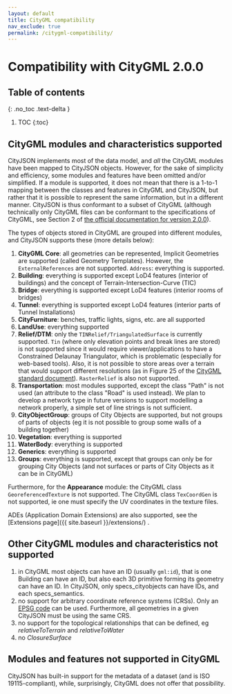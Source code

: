 ```yaml
---
layout: default
title: CityGML compatibility
nav_exclude: true
permalink: /citygml-compatibility/
---
```


# Compatibility with CityGML 2.0.0

## Table of contents
{: .no_toc .text-delta }

1. TOC
{:toc}


## CityGML modules and characteristics supported

CityJSON implements most of the data model, and *all* the CityGML modules have been mapped to CityJSON objects. 
However, for the sake of simplicity and efficiency, some modules and features have been omitted and/or simplified. 
If a module is supported, it does not mean that there is a 1-to-1 mapping between the classes and features in CityGML and CityJSON, but rather that it is possible to represent the same information, but in a different manner. 
CityJSON is thus conformant to a subset of CityGML (although technically only CityGML files can be conformant to the specifications of CityGML, see Section 2 of [the official documentation for version 2.0.0](https://portal.opengeospatial.org/files/?artifact_id=47842)).

The types of objects stored in CityGML are grouped into different modules, and CityJSON supports these (more details below):

1.  **CityGML Core**: all geometries can be represented, Implicit Geometries are supported (called Geometry Templates). However, the `ExternalReferences` are not supported. `Address`: everything is supported.
2.  **Building**: everything is supported except LoD4 features (interior of buildings) and the concept of Terrain-Intersection-Curve (TIC)
3.  **Bridge**: everything is supported except LoD4 features (interior rooms of bridges)
4.  **Tunnel**: everything is supported except LoD4 features (interior parts of Tunnel Installations)
5.  **CityFurniture**: benches, traffic lights, signs, etc. are all supported
6.  **LandUse**: everything supported
7.  **Relief/DTM**: only the `TINRelief/TriangulatedSurface` is currently supported. `Tin` (where only elevation points and break lines are stored) is not supported since it would require viewer/applications to have a Constrained Delaunay Triangulator, which is problematic (especially for web-based tools). Also, it is not possible to store areas over a terrain that would support different resolutions (as in Figure 25 of the [CityGML standard document](https://portal.opengeospatial.org/files/?artifact_id=47842)). `RasterRelief` is also not supported.
8.  **Transportation**: most modules supported, except the class "Path" is not used (an attribute to the class "Road" is used instead). We plan to develop a network type in future versions to support modelling a network properly, a simple set of line strings is not sufficient.
9.  **CityObjectGroup**: groups of City Objects are supported, but not groups of parts of objects (eg it is not possible to group some walls of a building together)
10. **Vegetation**: everything is supported
11. **WaterBody**: everything is supported
12. **Generics**: everything is supported
13. **Groups**: everything is supported, except that groups can only be for grouping City Objects (and not surfaces or parts of City Objects as it can be in CityGML)

Furthermore, for the **Appearance** module: the CityGML class `GeoreferencedTexture` is not supported. 
The CityGML class `TexCoordGen` is not supported, ie one must specify the UV coordinates in the texture files. 

ADEs (Application Domain Extensions) are also supported, see the [Extensions page]({{ site.baseurl }}/extensions/) .


## Other CityGML modules and characteristics not supported

1.  in CityGML most objects can have an ID (usually `gml:id`), that is one Building can have an ID, but also each 3D primitive forming its geometry can have an ID. In CityJSON, only specs\_cityobjects can have IDs, and each specs\_semantics.
2.  no support for arbitrary coordinate reference systems (CRSs). Only an [EPSG code](https://epsg.io) can be used. Furthermore, all geometries in a given CityJSON must be using the same CRS.
3.  no support for the topological relationships that can be defined, eg *relativeToTerrain* and *relativeToWater*
4.  no *ClosureSurface*


## Modules and features not supported in CityGML

CityJSON has built-in support for the metadata of a dataset (and is ISO 19115-compliant), while, surprisingly, CityGML does not offer that possibility.
